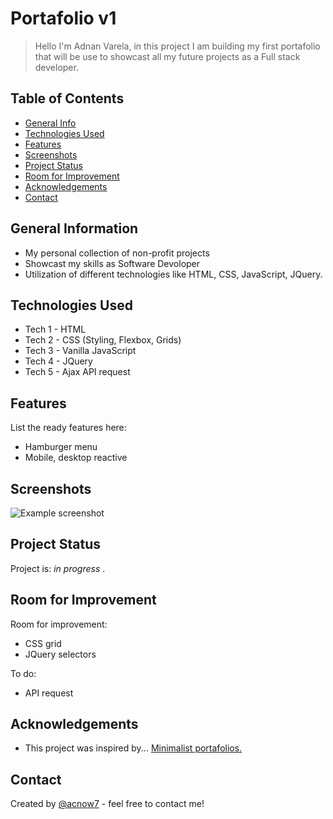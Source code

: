 # Portafolio v1

> Hello I'm Adnan Varela, in this project I am building my first portafolio that will be use to 
> showcast all my future projects as a Full stack developer. 

<!-- > Live demo [_here_](https://www.example.com).  -->

## Table of Contents
* [General Info](#general-information)
* [Technologies Used](#technologies-used)
* [Features](#features)
* [Screenshots](#screenshots)
* [Project Status](#project-status)
* [Room for Improvement](#room-for-improvement)
* [Acknowledgements](#acknowledgements)
* [Contact](#contact)



## General Information
- My personal collection of non-profit projects 
- Showcast my skills as Software Devoloper
- Utilization of different technologies like HTML, CSS, JavaScript, JQuery. 
<!-- You don't have to answer all the questions - just the ones relevant to your project. -->


## Technologies Used
- Tech 1 - HTML
- Tech 2 - CSS (Styling, Flexbox, Grids)
- Tech 3 - Vanilla JavaScript
- Tech 4 - JQuery
- Tech 5 - Ajax API request


## Features
List the ready features here:
- Hamburger menu
- Mobile, desktop reactive


## Screenshots
![Example screenshot](./img/screenshot.png)
<!-- screenshot of mainpage -->


## Project Status
Project is: _in progress_ . 


## Room for Improvement

Room for improvement:
- CSS grid
- JQuery selectors

To do:
- API request


## Acknowledgements

- This project was inspired by... [Minimalist portafolios.](https://www.wix.com/blog/creative/2020/03/best-portfolio-websites/?utm_source=google&utm_medium=cpc&utm_campaign=12188669214^114296906861&experiment_id=^^530595868227^^_DSA&gclid=CjwKCAiA3L6PBhBvEiwAINlJ9I8wWJRcPE4hN0aBZG3JQJ2bq_17r_qPNUxW5IqfA0gtesQDnXwHJBoCL8sQAvD_BwE) 


## Contact
Created by [@acnow7](acvarela77@gmail.com) - feel free to contact me!
